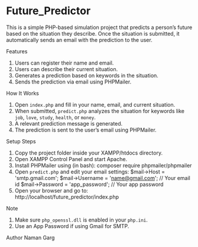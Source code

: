 # Future_Predictor
This is a simple PHP-based simulation project that predicts a person’s future based on the situation they describe. Once the situation is submitted, it automatically sends an email with the prediction to the user.

Features
1. Users can register their name and email.
2. Users can describe their current situation.
3. Generates a prediction based on keywords in the situation.
4. Sends the prediction via email using PHPMailer.

How It Works
1. Open `index.php` and fill in your name, email, and current situation.
2. When submitted, `predict.php` analyzes the situation for keywords like `job`, `love`, `study`, `health`, or `money`.
3. A relevant prediction message is generated.
4. The prediction is sent to the user’s email using PHPMailer.

Setup Steps
1. Copy the project folder inside your XAMPP/htdocs directory.
2. Open XAMPP Control Panel and start Apache.
3. Install PHPMailer using (in bash): composer require phpmailer/phpmailer
4. Open `predict.php` and edit your email settings:
$mail->Host = 'smtp.gmail.com'; 
$mail->Username = 'name@gmail.com'; // Your email id
$mail->Password = 'app_password';   // Your app password
5. Open your browser and go to:
http://localhost/future_predictor/index.php

Note
1. Make sure `php_openssl.dll` is enabled in your `php.ini`.
2. Use an App Password if using Gmail for SMTP.

Author
Naman Garg
